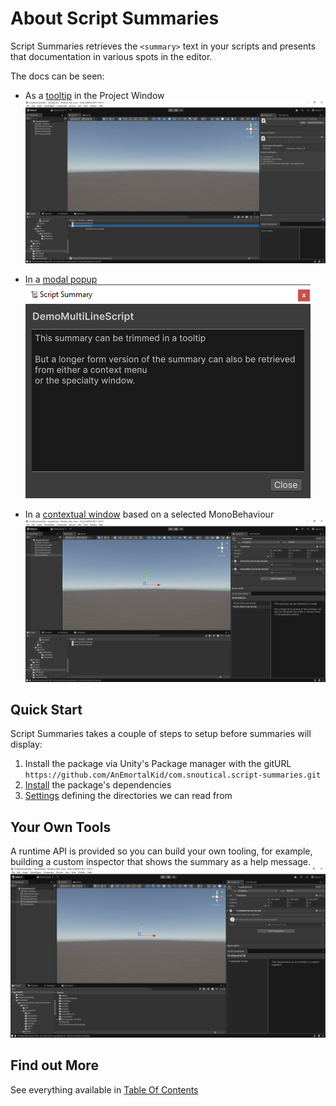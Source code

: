 ﻿# About Script Summaries

Script Summaries retrieves the `<summary>` text in your scripts and presents
that documentation in various spots in the editor.

The docs can be seen:

- As a [tooltip](./tooltip.md) in the Project Window
  ![](./Images/single_line_tooltip.png)

- In a [modal popup](./summary_popup.md)
  ![](./Images/summary_popup_dialog_sample.png)

- In a [contextual window](./summary_window.md) based on a selected MonoBehaviour
  ![](./Images/summary_window_demo.png)

## Quick Start

Script Summaries takes a couple of steps to setup before summaries will display:

1. Install the package via Unity's Package manager with the gitURL `https://github.com/AnEmortalKid/com.snoutical.script-summaries.git`
1. [Install](./installing.md) the package's dependencies
2. [Settings](./settings.md) defining the directories we can read from

## Your Own Tools

A runtime API is provided so you can build your own tooling, for example,
building a custom inspector that shows the summary as a help message.
![](./Images/custom_inspector_sample.png)

## Find out More

See everything available in [Table Of Contents](./table_of_contents.md)
